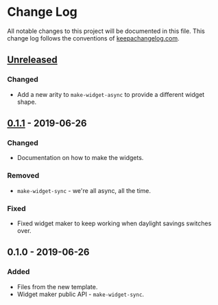 # Change Log
All notable changes to this project will be documented in this file. This change log follows the conventions of [keepachangelog.com](http://keepachangelog.com/).

## [Unreleased]
### Changed
- Add a new arity to `make-widget-async` to provide a different widget shape.

## [0.1.1] - 2019-06-26
### Changed
- Documentation on how to make the widgets.

### Removed
- `make-widget-sync` - we're all async, all the time.

### Fixed
- Fixed widget maker to keep working when daylight savings switches over.

## 0.1.0 - 2019-06-26
### Added
- Files from the new template.
- Widget maker public API - `make-widget-sync`.

[Unreleased]: https://github.com/your-name/psdmotion/compare/0.1.1...HEAD
[0.1.1]: https://github.com/your-name/psdmotion/compare/0.1.0...0.1.1
